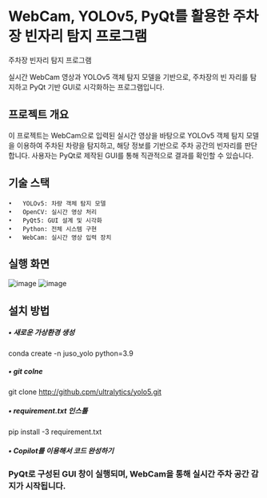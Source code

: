 # WebCam, YOLOv5, PyQt를 활용한 주차장 빈자리 탐지 프로그램
주차장 빈자리 탐지 프로그램

실시간 WebCam 영상과 YOLOv5 객체 탐지 모델을 기반으로, 주차장의 빈 자리를 탐지하고 PyQt 기반 GUI로 시각화하는 프로그램입니다.


## 프로젝트 개요

이 프로젝트는 WebCam으로 입력된 실시간 영상을 바탕으로 YOLOv5 객체 탐지 모델을 이용하여 주차된 차량을 탐지하고, 해당 정보를 기반으로 주차 공간의 빈자리를 판단합니다. 사용자는 PyQt로 제작된 GUI를 통해 직관적으로 결과를 확인할 수 있습니다.

## 기술 스택
	•	YOLOv5: 차량 객체 탐지 모델
	•	OpenCV: 실시간 영상 처리
	•	PyQt5: GUI 설계 및 시각화
	•	Python: 전체 시스템 구현
	•	WebCam: 실시간 영상 입력 장치

## 실행 화면
![image](https://github.com/user-attachments/assets/d9367d28-949f-446b-a3cc-3f0ef00f1144)
![image](https://github.com/user-attachments/assets/7185e835-f18d-450d-b132-76665ecadb73)

## 설치 방법
##### • 새로운 가상환경 생성
conda create -n juso_yolo python=3.9

##### •  git colne
git clone http://github.cpm/ultralytics/yolo5.git

##### • requirement.txt 인스톨
pip install -3 requirement.txt

##### • Copilot를 이용해서 코드 완성하기
  
### PyQt로 구성된 GUI 창이 실행되며, WebCam을 통해 실시간 주차 공간 감지가 시작됩니다.
